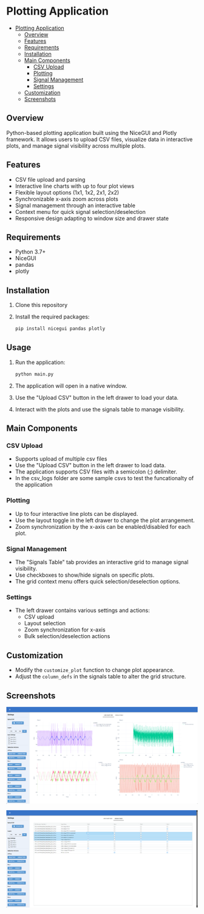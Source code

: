 # Plotting Application

- [Plotting Application](#plotting-application)
  - [Overview](#overview)
  - [Features](#features)
  - [Requirements](#requirements)
  - [Installation](#installation)
  - [Main Components](#main-components)
    - [CSV Upload](#csv-upload)
    - [Plotting](#plotting)
    - [Signal Management](#signal-management)
    - [Settings](#settings)
  - [Customization](#customization)
  - [Screenshots](#screenshots)

## Overview

Python-based plotting application built using the NiceGUI and Plotly framework. It allows users to upload CSV files, visualize data in interactive plots, and manage signal visibility across multiple plots.

## Features

- CSV file upload and parsing
- Interactive line charts with up to four plot views
- Flexible layout options (1x1, 1x2, 2x1, 2x2)
- Synchronizable x-axis zoom across plots
- Signal management through an interactive table
- Context menu for quick signal selection/deselection
- Responsive design adapting to window size and drawer state

## Requirements

- Python 3.7+
- NiceGUI
- pandas
- plotly

## Installation

1. Clone this repository
2. Install the required packages:

    ```bash
   pip install nicegui pandas plotly
   ```

## Usage

1. Run the application:

   ```bash
   python main.py
   ```

2. The application will open in a native window.
3. Use the "Upload CSV" button in the left drawer to load your data.
4. Interact with the plots and use the signals table to manage visibility.

## Main Components

### CSV Upload

- Supports upload of multiple csv files
- Use the "Upload CSV" button in the left drawer to load data.
- The application supports CSV files with a semicolon (;) delimiter.
- In the csv_logs folder are some sample csvs to test the funcationalty of the application

### Plotting

- Up to four interactive line plots can be displayed.
- Use the layout toggle in the left drawer to change the plot arrangement.
- Zoom synchronization by the x-axis can be enabled/disabled for each plot.

### Signal Management

- The "Signals Table" tab provides an interactive grid to manage signal visibility.
- Use checkboxes to show/hide signals on specific plots.
- The grid context menu offers quick selection/deselection options.

### Settings

- The left drawer contains various settings and actions:
  - CSV upload
  - Layout selection
  - Zoom synchronization for x-axis
  - Bulk selection/deselection actions

## Customization

- Modify the `customize_plot` function to change plot appearance.
- Adjust the `column_defs` in the signals table to alter the grid structure.

## Screenshots

![linechartview](/img/linechartview.png)

![signalstable](/img/signalstable.png)

